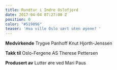 ```yaml
---
title: Rundtur i Indre Oslofjord
date: 2017-04-04 07:27:00 Z
position: 0
color: "#519096"
teaser: 'Hva ville Oslo vært uten øyene? '
---
```


**Medvirkende** 
Trygve Panhoff 
Knut Hjorth-Jenssen 

**Takk til**
Oslo-Fergene AS
Therese Pettersen 

**Produsert av** Lutter øre ved Mari Paus